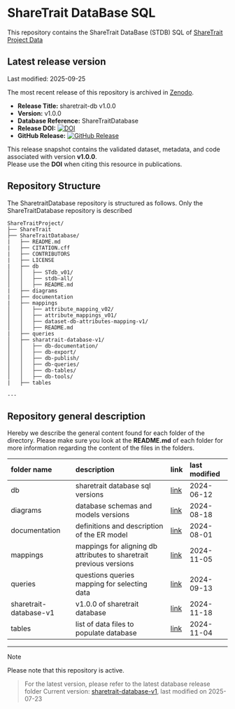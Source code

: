 # ShareTrait DataBase SQL

This repository contains the ShareTrait DataBase (STDB) SQL of [ShareTrait Project Data](https://github.com/ShareTraitProject) 

## Latest release version
Last modified: 2025-09-25

The most recent release of this repository is archived in [Zenodo](https://zenodo.org).  

- **Release Title:** sharetrait-db v1.0.0 
- **Version:** v1.0.0  
- **Database Reference:** ShareTraitDatabase 
- **Release DOI:** [![DOI](https://zenodo.org/badge/DOI/10.5281/zenodo.16537297.svg)](https://doi.org/10.5281/zenodo.16537297)  
- **GitHub Release:** [![GitHub Release](https://img.shields.io/github/v/release/ShareTraitProject/ShareTraitDatabase?color=blue&logo=github)](https://github.com/ShareTraitProject/ShareTraitDatabase/releases/tag/v1.0.0)  

This release snapshot contains the validated dataset, metadata, and code associated with version **v1.0.0**.  
Please use the **DOI** when citing this resource in publications.

## Repository Structure

The SharetraitDatabase repository is structured as follows. Only the ShareTraitDatabase repository is described

```
ShareTraitProject/
├── ShareTrait
├── ShareTraitDatabase/
|   ├── README.md
|   ├── CITATION.cff
|   ├── CONTRIBUTORS
|   ├── LICENSE
|   ├── db
│   │   ├── STdb_v01/
│   │   ├── stdb-all/
│   │   ├── README.md
|   ├── diagrams
|   ├── documentation
|   ├── mappings
│   │   ├── attribute_mapping_v02/
│   │   ├── attribute_mappings_v01/
│   │   ├── dataset-db-attributes-mapping-v1/
│   │   ├── README.md
|   ├── queries
│   ├── sharatrait-database-v1/
│   │   ├── db-documentation/
│   │   ├── db-export/
│   │   ├── db-publish/
│   │   ├── db-queries/
│   │   ├── db-tables/
│   │   ├── db-tools/
|   ├── tables

---
```

## Repository general description

Hereby we describe the general content found for each folder of the directory. Please make sure you look at the **README.md** of each folder for more information regarding the content of the files in the folders.



| folder name | description | link | last modified |
| :--- | :--- | :--- | :--- | 
| db | sharetrait database sql versions  | [link](https://github.com/ShareTraitProject/ShareTraitDatabase/tree/main/db) | 2024-06-12 |
| diagrams | database schemas and models versions  | [link](https://github.com/ShareTraitProject/ShareTraitDatabase/tree/main/diagrams) | 2024-08-18 |
| documentation | definitions and description of the ER model | [link](https://github.com/ShareTraitProject/ShareTraitDatabase/tree/main/documentation) | 2024-08-01 |
| mappings | mappings for aligning db attributes to sharetrait previous versions | [link](https://github.com/ShareTraitProject/ShareTraitDatabase/tree/main/mappings)| 2024-11-05 |
| queries | questions queries mapping for selecting data | [link](https://github.com/ShareTraitProject/ShareTraitDatabase/tree/main/queries) | 2024-09-13 |
| sharetrait-database-v1 | v1.0.0 of sharetrait database | [link](https://github.com/ShareTraitProject/ShareTraitDatabase/tree/main/sharetrait-database-v1) | 2024-11-18 |
| tables | list of data files to populate database | [link](https://github.com/ShareTraitProject/ShareTraitDatabase/tree/main/tables) | 2024-11-04 |



---
> [!NOTE] 
Please note that this repository is active.
> For the latest version, please refer to the latest database release folder 
Current version: [sharetrait-database-v1](https://github.com/ShareTraitProject/ShareTraitDatabase/tree/main/sharetrait-database-v1), last modified on 2025-07-23
